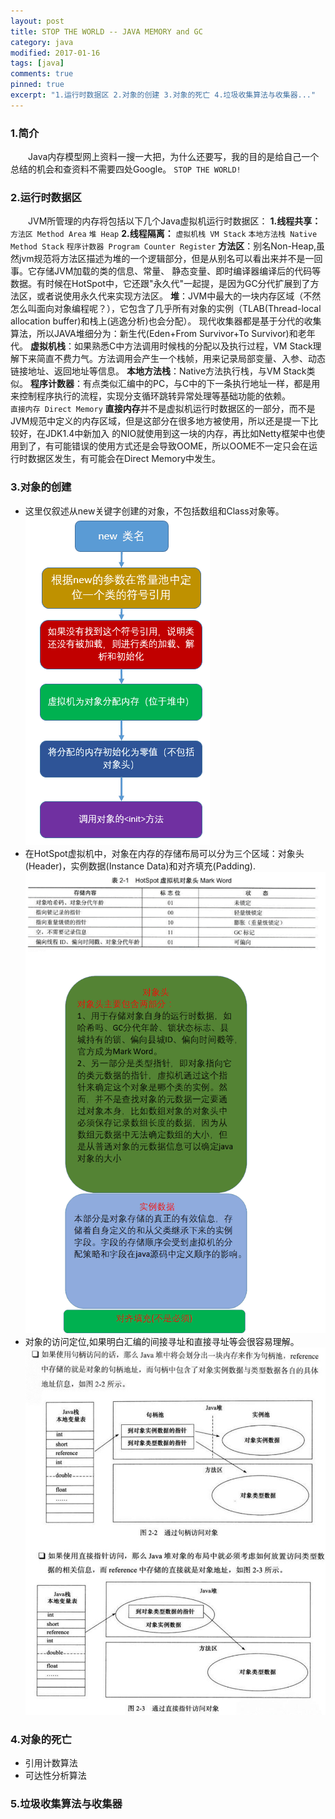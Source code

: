 ```yaml
---
layout: post
title: STOP THE WORLD -- JAVA MEMORY and GC
category: java
modified: 2017-01-16
tags: [java]
comments: true
pinned: true
excerpt: "1.运行时数据区 2.对象的创建 3.对象的死亡 4.垃圾收集算法与收集器..."
---
```

### 1.简介
　　Java内存模型网上资料一搜一大把，为什么还要写，我的目的是给自己一个总结的机会和查资料不需要四处Google。
   `STOP THE WORLD!`
　　
### 2.运行时数据区
　　JVM所管理的内存将包括以下几个Java虚拟机运行时数据区：
    **1.线程共享：**
    `方法区 Method Area`
    `堆 Heap`
    **2.线程隔离：**
    `虚拟机栈 VM Stack`
    `本地方法栈 Native Method Stack`
    `程序计数器 Program Counter Register`
    **方法区**：别名Non-Heap,虽然jvm规范将方法区描述为堆的一个逻辑部分，但是从别名可以看出来并不是一回事。它存储JVM加载的类的信息、常量、
静态变量、即时编译器编译后的代码等数据。有时候在HotSpot中，它还跟"永久代"一起提，是因为GC分代扩展到了方法区，或者说使用永久代来实现方法区。
    **堆**：JVM中最大的一块内存区域（不然怎么叫面向对象编程呢？），它包含了几乎所有对象的实例（TLAB(Thread-local allocation buffer)和栈上(逃逸分析)也会分配）。
现代收集器都是基于分代的收集算法，所以JAVA堆细分为：新生代(Eden+From Survivor+To Survivor)和老年代。
    **虚拟机栈**：如果熟悉C中方法调用时候栈的分配以及执行过程，VM Stack理解下来简直不费力气。方法调用会产生一个栈帧，用来记录局部变量、入参、动态
链接地址、返回地址等信息。
    **本地方法栈**：Native方法执行栈，与VM Stack类似。
    **程序计数器**：有点类似汇编中的PC，与C中的下一条执行地址一样，都是用来控制程序执行的流程，实现分支循环跳转异常处理等基础功能的依赖。    
    `直接内存 Direct Memory`
    **直接内存**并不是虚拟机运行时数据区的一部分，而不是JVM规范中定义的内存区域，但是这部分在很多地方被使用，所以还是提一下比较好，在JDK1.4中新加入
的NIO就使用到这一块的内存，再比如Netty框架中也使用到了，有可能错误的使用方式还是会导致OOME，所以OOME不一定只会在运行时数据区发生，有可能会在Direct Memory中发生。    

### 3.对象的创建
   * 这里仅叙述从new关键字创建的对象，不包括数组和Class对象等。
　　![图片1](https://github.com/ch710798472/blog/raw/gh-pages/img/NewObject.png)
   * 在HotSpot虚拟机中，对象在内存的存储布局可以分为三个区域：对象头(Header)，实例数据(Instance Data)和对齐填充(Padding).
　　![图片2](https://github.com/ch710798472/blog/raw/gh-pages/img/ObjectHead.png)
   * 对象的访问定位,如果明白汇编的间接寻址和直接寻址等会很容易理解。
   ![图片3](https://github.com/ch710798472/blog/raw/gh-pages/img/ObjectRef.jpg)

### 4.对象的死亡
   * 引用计数算法
   * 可达性分析算法

### 5.垃圾收集算法与收集器
　　
